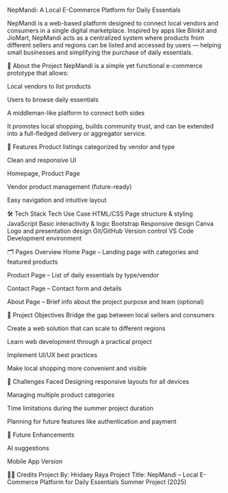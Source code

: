 NepMandi: A Local E-Commerce Platform for Daily Essentials

NepMandi is a web-based platform designed to connect local vendors and consumers in a single digital marketplace. Inspired by apps like Blinkit and JioMart, NepMandi acts as a centralized system where products from different sellers and regions can be listed and accessed by users — helping small businesses and simplifying the purchase of daily essentials.

📖 About the Project
NepMandi is a simple yet functional e-commerce prototype that allows:

Local vendors to list products

Users to browse daily essentials

A middleman-like platform to connect both sides

It promotes local shopping, builds community trust, and can be extended into a full-fledged delivery or aggregator service.

🚀 Features
Product listings categorized by vendor and type

Clean and responsive UI

Homepage, Product Page

Vendor product management (future-ready)

Easy navigation and intuitive layout

🛠️ Tech Stack
Tech	Use Case
HTML/CSS	Page structure & styling
JavaScript	Basic interactivity & logic
Bootstrap	Responsive design
Canva	Logo and presentation design
Git/GitHub	Version control
VS Code	Development environment

🗂 Pages Overview
Home Page – Landing page with categories and featured products

Product Page – List of daily essentials by type/vendor

Contact Page – Contact form and details

About Page – Brief info about the project purpose and team (optional)

🎯 Project Objectives
Bridge the gap between local sellers and consumers

Create a web solution that can scale to different regions

Learn web development through a practical project

Implement UI/UX best practices

Make local shopping more convenient and visible

🧩 Challenges Faced
Designing responsive layouts for all devices

Managing multiple product categories

Time limitations during the summer project duration

Planning for future features like authentication and payment

🔮 Future Enhancements

AI suggestions

Mobile App Version

🙋‍♂️ Credits
Project By: Hridaey Raya
Project Title: NepMandi – Local E-Commerce Platform for Daily Essentials
Summer Project (2025)
